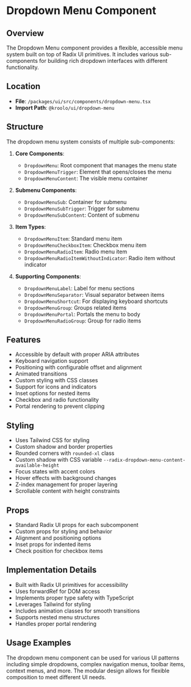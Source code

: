 # Dropdown Menu Component

## Overview
The Dropdown Menu component provides a flexible, accessible menu system built on top of Radix UI primitives. It includes various sub-components for building rich dropdown interfaces with different functionality.

## Location
- **File**: `/packages/ui/src/components/dropdown-menu.tsx`
- **Import Path**: `@kroolo/ui/dropdown-menu`

## Structure
The dropdown menu system consists of multiple sub-components:

1. **Core Components**:
   - `DropdownMenu`: Root component that manages the menu state
   - `DropdownMenuTrigger`: Element that opens/closes the menu
   - `DropdownMenuContent`: The visible menu container

2. **Submenu Components**:
   - `DropdownMenuSub`: Container for submenu
   - `DropdownMenuSubTrigger`: Trigger for submenu
   - `DropdownMenuSubContent`: Content of submenu

3. **Item Types**:
   - `DropdownMenuItem`: Standard menu item
   - `DropdownMenuCheckboxItem`: Checkbox menu item
   - `DropdownMenuRadioItem`: Radio menu item
   - `DropdownMenuRadioItemWithoutIndicator`: Radio item without indicator

4. **Supporting Components**:
   - `DropdownMenuLabel`: Label for menu sections
   - `DropdownMenuSeparator`: Visual separator between items
   - `DropdownMenuShortcut`: For displaying keyboard shortcuts
   - `DropdownMenuGroup`: Groups related items
   - `DropdownMenuPortal`: Portals the menu to body
   - `DropdownMenuRadioGroup`: Group for radio items

## Features
- Accessible by default with proper ARIA attributes
- Keyboard navigation support
- Positioning with configurable offset and alignment
- Animated transitions
- Custom styling with CSS classes
- Support for icons and indicators
- Inset options for nested items
- Checkbox and radio functionality
- Portal rendering to prevent clipping

## Styling
- Uses Tailwind CSS for styling
- Custom shadow and border properties
- Rounded corners with `rounded-xl` class
- Custom shadow with CSS variable `--radix-dropdown-menu-content-available-height`
- Focus states with accent colors
- Hover effects with background changes
- Z-index management for proper layering
- Scrollable content with height constraints

## Props
- Standard Radix UI props for each subcomponent
- Custom props for styling and behavior
- Alignment and positioning options
- Inset props for indented items
- Check position for checkbox items

## Implementation Details
- Built with Radix UI primitives for accessibility
- Uses forwardRef for DOM access
- Implements proper type safety with TypeScript
- Leverages Tailwind for styling
- Includes animation classes for smooth transitions
- Supports nested menu structures
- Handles proper portal rendering

## Usage Examples
The dropdown menu component can be used for various UI patterns including simple dropdowns, complex navigation menus, toolbar items, context menus, and more. The modular design allows for flexible composition to meet different UI needs.